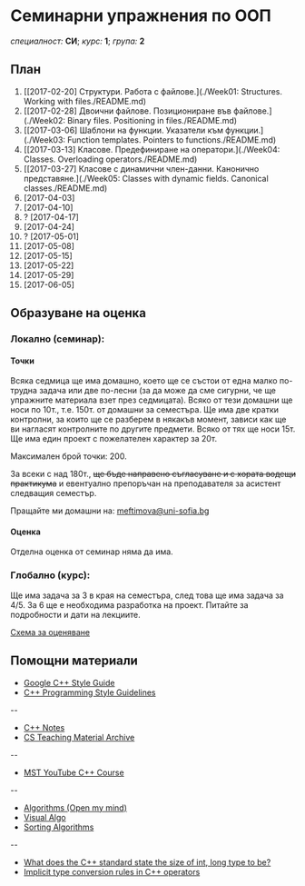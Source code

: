 # Семинарни упражнения по ООП

*специалност:* **СИ**;
*курс:* **1**;
*група:* **2**

## План

1. [[2017-02-20] Структури. Работа с файлове.](./Week01: Structures. Working with files./README.md)
1. [[2017-02-28] Двоични файлове. Позициониране във файлове.](./Week02: Binary files. Positioning in files./README.md)
1. [[2017-03-06] Шаблони на функции. Указатели към функции.](./Week03: Function templates. Pointers to functions./README.md)
1. [[2017-03-13] Класове. Предефиниране на оператори.](./Week04: Classes. Overloading operators./README.md)
1. [[2017-03-27] Класове с динамични член-данни. Канонично представяне.](./Week05: Classes with dynamic fields. Canonical classes./README.md)
1. [2017-04-03]
1. [2017-04-10]
1. ? [2017-04-17]
1. [2017-04-24]
1. ? [2017-05-01]
1. [2017-05-08]
1. [2017-05-15]
1. [2017-05-22]
1. [2017-05-29]
1. [2017-06-05]

## Образуване на оценка

### Локално (семинар):

#### Точки
Всяка седмица ще има домашно, което ще се състои от една малко по-трудна задача или две по-лесни (за да може да сме сигурни, че ще упражните материала взет през седмицата). Всяко от тези домашни ще носи по 10т., т.е. 150т. от домашни за семестъра.
Ще има две кратки контролни, за които ще се разберем в някакъв момент, зависи как ще ви нагласят контролните по другите предмети. Всяко от тях ще носи 15т.
Ще има един проект с пожелателен характер за 20т.

Максимален брой точки: 200. 

За всеки с над 180т., ~~ще бъде направено съгласуване и с хората водещи практикума~~ и евентуално препоръчан на преподавателя за асистент следващия семестър.

Пращайте ми домашни на: meftimova@uni-sofia.bg

#### Оценка
Отделна оценка от семинар няма да има.


### Глобално (курс):

Ще има задача за 3 в края на семестъра, след това ще има задача за 4/5. За 6 ще е необходима разработка на проект. Питайте за подробности и дати на лекциите.

[Схема за оценяване](https://docs.google.com/document/d/1zmwYq-6jSpMua7r8xhJF0fhi5n_5dv-ol510tgUY7aU)

## Помощни материали

* [Google C++ Style Guide](https://google.github.io/styleguide/cppguide.html)
* [C++ Programming Style Guidelines](http://geosoft.no/development/cppstyle.html)

--

* [C++ Notes](http://www.fredosaurus.com/notes-cpp/)
* [CS Teaching Material Archive](https://www.cs.bu.edu/teaching/)

--

* [MST YouTube C++ Course](https://www.youtube.com/watch?v=l8UeoizDLJw&list=PL71DAFD8C68FD9013&index=1)

--

* [Algorithms (Open my mind)](http://algorithms.openmymind.net)
* [Visual Algo](https://visualgo.net/)
* [Sorting Algorithms](https://www.toptal.com/developers/sorting-algorithms/)

--

* [What does the C++ standard state the size of int, long type to be?](http://stackoverflow.com/questions/589575/what-does-the-c-standard-state-the-size-of-int-long-type-to-be)
* [Implicit type conversion rules in C++ operators](http://stackoverflow.com/questions/5563000/implicit-type-conversion-rules-in-c-operators)
